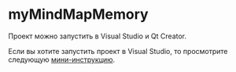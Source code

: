 # myMindMapMemory
Проект можно запустить в Visual Studio и Qt Creator.

Если вы хотите запустить проект в Visual Studio, то просмотрите следующую [мини-инструкцию](https://github.com/DiNiNo/myMindMapMemory/wiki/%D0%9F%D0%B5%D1%80%D0%B5%D0%B4-%D0%BD%D0%B0%D1%87%D0%B0%D0%BB%D0%BE%D0%BC-%D1%80%D0%B0%D0%B1%D0%BE%D1%82%D1%8B-%D0%B2-Visual-Studio).
